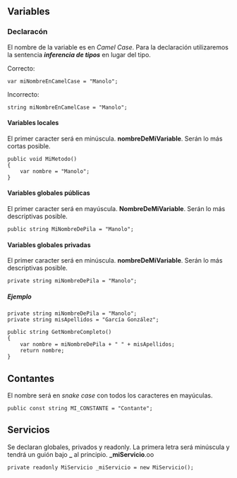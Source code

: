 ## Variables
### Declaracón
El nombre de la variable es en *Camel Case*.
Para la declaración utilizaremos la sentencia ***inferencia de tipos*** en lugar del tipo.

Correcto:
```
var miNombreEnCamelCase = "Manolo";
```

Incorrecto:
```
string miNombreEnCamelCase = "Manolo";
```

#### Variables locales
El primer caracter será en minúscula. **nombreDeMiVariable**.
Serán lo más cortas posible.

```
public void MiMetodo()
{
    var nombre = "Manolo";
}
```

#### Variables globales públicas
El primer caracter será en mayúscula. **NombreDeMiVariable**.
Serán lo más descriptivas posible.

```
public string MiNombreDePila = "Manolo";
```

#### Variables globales privadas
El primer caracter será en minúscula. **nombreDeMiVariable**.
Serán lo más descriptivas posible.

```
private string miNombreDePila = "Manolo";
```

##### Ejemplo
```
private string miNombreDePila = "Manolo";
private string misApellidos = "García González";

public string GetNombreCompleto()
{
    var nombre = miNombreDePila + " " + misApellidos;
    return nombre;
}
```

## Contantes
El nombre será en *snake case* con todos los caracteres en mayúculas.

```
public const string MI_CONSTANTE = "Contante";
```

## Servicios
Se declaran globales, privados y readonly. La primera letra será minúscula y tendrá un guión bajo **_** al principio. **_miServicio**.oo

```
private readonly MiServicio _miServicio = new MiServicio();
```
